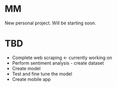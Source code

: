 # MM
New personal project. Will be starting soon.

# TBD
* Complete web scraping  <- currently working on
* Perform sentiment analysis - create dataset
* Create model
* Test and fine tune the model
* Create mobile app
